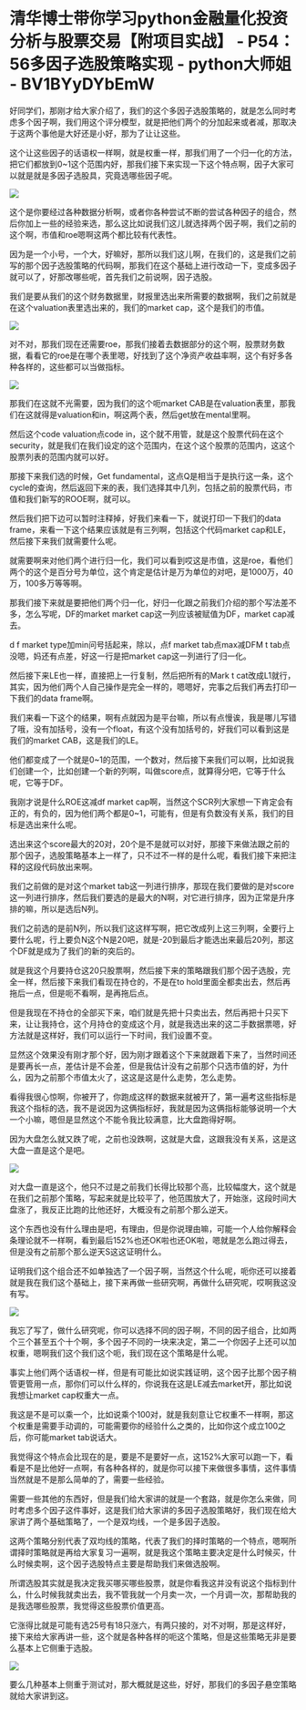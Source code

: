 # 清华博士带你学习python金融量化投资分析与股票交易【附项目实战】 - P54：56多因子选股策略实现 - python大师姐 - BV1BYyDYbEmW

好同学们，那刚才给大家介绍了，我们的这个多因子选股策略的，就是怎么同时考虑多个因子啊，我们用这个评分模型，就是把他们两个的分加起来或者减，那取决于这两个事他是大好还是小好，那为了让让这些。

这个让这些因子的话语权一样啊，就是权重一样，那我们用了一个归一化的方法，把它们都放到0~1这个范围内好，那我们接下来实现一下这个特点啊，因子大家可以就是就是多因子选股具，究竟选哪些因子呢。



![](img/cd7e12b799a9f25500601b8e8c10b9ca_1.png)

这个是你要经过各种数据分析啊，或者你各种尝试不断的尝试各种因子的组合，然后你加上一些的经验来选，那么这比如说我们这儿就选择两个因子啊，我们之前的这个啊，市值和roe嗯啊这两个都比较有代表性。

因为是一个小号，一个大，好嘛好，那所以我们这儿啊，在我们的，这是我们之前写的那个因子选股策略的代码啊，那我们在这个基础上进行改动一下，变成多因子就可以了，好那改哪些呢，首先我们之前说啊，因子选股。

我们是要从我们的这个财务数据里，财报里选出来所需要的数据啊，我们之前就是在这个valuation表里选出来的，我们的market cap，这个是我们的市值。



![](img/cd7e12b799a9f25500601b8e8c10b9ca_3.png)

对不对，那我们现在还需要roe，那我们接着去数据部分的这个啊，股票财务数据，看看它的roe是在哪个表里嗯，好找到了这个净资产收益率啊，这个有好多各种各样的，这些都可以当做指标。



![](img/cd7e12b799a9f25500601b8e8c10b9ca_5.png)

那我们在这就不光需要，因为我们的这个呃market CAB是在valuation表里，那我们在这就得是valuation和in，啊这两个表，然后get放在mental里啊。

然后这个code valuation点code in，这个就不用管，就是这个股票代码在这个security，就是我们在我们设定的这个范围内，在这个这个股票的范围内，这这个股票列表的范围内就可以好。

那接下来我们选的时候，Get fundamental，这点Q是相当于是执行这一条，这个cycle的查询，然后返回下来的表，我们选择其中几列，包括之前的股票代码，市值和我们新写的ROOE啊，就可以。

然后我们把下边可以暂时注释掉，好我们来看一下，就说打印一下我们的data frame，来看一下这个结果应该就是有三列啊，包括这个代码market cap和LE，然后接下来我们就需要什么呢。

就需要啊来对他们两个进行归一化，我们可以看到哎这是市值，这是roe，看他们两个的这个是百分号为单位，这个肯定是估计是万为单位的对吧，是1000万，40万，100多万等等啊。

那我们接下来就是要把他们两个归一化，好归一化跟之前我们介绍的那个写法差不多，怎么写呢，DF的market market cap这一列应该被赋值为DF，market cap减去。

d f market type加min问号括起来，除以，点f market tab点max减DFM t tab点没嗯，妈还有点差，好这一行是把market cap这一列进行了归一化。

然后接下来LE也一样，直接把上一行复制，然后把所有的Mark t cat改成L1就行，其实，因为他们两个人自己操作是完全一样的，嗯嗯好，完事之后我们再去打印一下我们的data frame啊。

我们来看一下这个的结果，啊有点就因为是平台嘛，所以有点慢诶，我是哪儿写错了哦，没有加括号，没有一个float，有这个没有加括号的，好我们可以看到这是我们的market CAB，这是我们的LE。

他们都变成了一个就是0~1的范围，一个数对，然后接下来我们可以啊，比如说我们创建一个，比如创建一个新的列啊，叫做score点，就算得分吧，它等于什么呢，它等于DF。

我刚才说是什么ROE这减df market cap啊，当然这个SCR列大家想一下肯定会有正的，有负的，因为他们两个都是0~1，可能有，但是有负数没有关系，我们的目标是选出来什么呢。

选出来这个score最大的20对，20个是不是就可以对好，那接下来做法跟之前的那个因子，选股策略基本上一样了，只不过不一样的是什么呢，看我们接下来把注释的这段代码放出来啊。

我们之前做的是对这个market tab这一列进行排序，那现在我们要做的是对score这一列进行排序，然后我们要选的是最大的N啊，对它进行排序，因为正常是升序排的嘛，所以是选后N列。

我们之前选的是前N列，所以我们这这样写啊，把它改成列上这三列啊，全要行上要什么呢，行上要负N这个N是20吧，就是-20到最后才能选出来最后20列，那这个DF就是成为了我们的新的突后的。

就是我这个月要持仓这20只股票啊，然后接下来的策略跟我们那个因子选股，完全一样，然后接下来我们看现在持仓的，不是在to hold里面全都卖出去，然后再拖后一点，但是呃不看啊，是再拖后点。

但是我现在不持仓的全部买下来，咱们就是先把十只卖出去，然后再把十只买下来，让让我持仓，这个月持仓的变成这个月，就是我选出来的这二手数据票嗯，好方法就是这样好，我们可以运行一下时间，我们设置不变。

显然这个效果没有刚才那个好，因为刚才跟着这个下来就跟着下来了，当然时间还是要再长一点，差估计是不会差，但是我估计没有之前那个只选市值的好，为什么，因为之前那个市值太火了，这这是这是什么走势，怎么走势。

看得我很心惊啊，你被开了，你跑成这样的数据来就被开了，第一遍考这些指标是我这个指标的选，我不是说因为这俩指标好，我就是因为这俩指标能够说明一个大一个小嘛，嗯但是显然这个不能令我比较满意，比大盘跑得好啊。

因为大盘怎么就又跌了呢，之前也没跌啊，这就是大盘，这跟我没有关系，这是这大盘一直是这个是吧。

![](img/cd7e12b799a9f25500601b8e8c10b9ca_7.png)

对大盘一直是这个，他只不过是之前我们长得比较那个高，比较幅度大，这个就是在我们之前那个策略，写起来就是比较平了，他范围放大了，开始涨，这段时间大盘涨了，我反正比跑的比他还好，大概没有之前那个那么逆天。

这个东西也没有什么理由是吧，有理由，但是你说理由嘛，可能一个人给你解释会条理论就不一样啊，看到最后152%也还OK啦也还OK啦，嗯就是怎么跑过得去，但是没有之前那个那么逆天S这这证明什么。

证明我们这个组合还不如单独选了一个因子啊，当然这个什么呢，呃你还可以接着就是我在我们这个基础上，接下来再做一些研究啊，再做什么研究呢，哎啊我这没有写。



![](img/cd7e12b799a9f25500601b8e8c10b9ca_9.png)

我忘了写了，做什么研究呢，你可以选择不同的因子啊，不同的因子组合，比如两个三个甚至五个十个啊，多个因子不同的一块来决定，第二一个你因子上还可以加权重，嗯啊我们这个我们这个呃，我们现在这个策略是什么呢。

事实上他们两个话语权一样，但是有可能比如说实践证明，这个因子比那个因子稍管更管用一点，那你们可以什么样的，你说我在这是LE减去market开，那比如说我想让market cap权重大一点。

我这是不是可以乘一个，比如说乘个100对，就是我刻意让它权重不一样啊，那这个权重是需要手动调的，可能需要你的经验什么之类的，比如你这个成立100之后，你可能market tab说话大。

我觉得这个特点会比现在的是，要是不是要好一点，这152%大家可以跑一下，看看是不是比他好一点啊，有各种各样的，就是你可以接下来做很多事情，这件事情当然就是不是那么简单的了，需要一些经验。

需要一些其他的东西好，但是我们给大家讲的就是一个套路，就是你怎么来做，同时考虑多个因子这件事好，这是我们给大家讲的多因子选股策略好，我们现在给大家讲了两个基础策略了，一个是双均线，一个是多因子选股。

这两个策略分别代表了双均线的策略，代表了我们的择时策略的一个特点，嗯啊所谓择时策略就是再给大家复习一遍啊，就是我这个策略主要决定是什么时候买，什么时候卖啊，这个因子选股特点主要是帮助我们来做选股啊。

所谓选股其实就是我决定我买哪买哪些股票，就是你看我这并没有说这个指标到什么，什么时候我就卖出去，我不管我就一个月卖一次，一个月调一次，那帮助我的是我选哪些股票，我觉得这些股票价值更高。

它涨得比就是可能有选25号有18只涨六，有两只接的，对不对啊，那是这样好，接下来给大家再讲一些，这个就是各种各样的呃这个策略，但是这些策略无非是要么基本上它侧重于选股。



![](img/cd7e12b799a9f25500601b8e8c10b9ca_11.png)

要么几种基本上侧重于测试对，那大概就是这些，好好，那我们的多因子悬空策略就给大家讲到这。